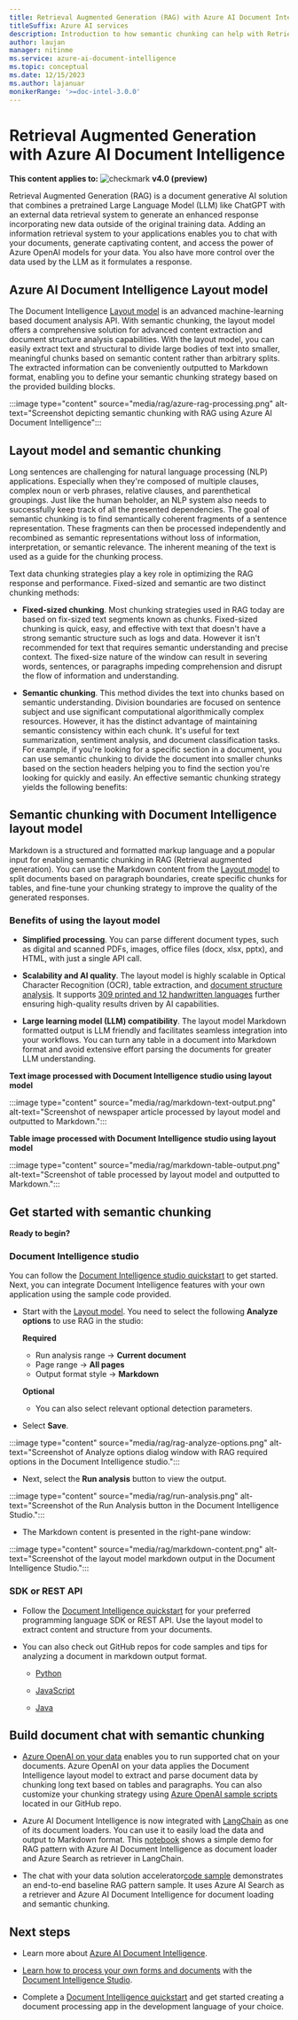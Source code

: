 ```yaml
---
title: Retrieval Augmented Generation (RAG) with Azure AI Document Intelligence (formerly Form Recognizer)
titleSuffix: Azure AI services
description: Introduction to how semantic chunking can help with Retrieval Augmented Generation (RAG) implementation using Azure AI Document Intelligence Layout model.
author: laujan
manager: nitinme
ms.service: azure-ai-document-intelligence
ms.topic: conceptual
ms.date: 12/15/2023
ms.author: lajanuar
monikerRange: '>=doc-intel-3.0.0'
---
```


# Retrieval Augmented Generation with Azure AI Document Intelligence

<!-- markdownlint-disable MD036 -->

**This content applies to:** ![checkmark](../media/yes-icon.png) **v4.0 (preview)**

Retrieval Augmented Generation (RAG) is a document generative AI solution that combines a pretrained Large Language Model (LLM) like ChatGPT with an external data retrieval system to generate an enhanced response incorporating new data outside of the original training data. Adding an information retrieval system to your applications enables you to chat with your documents, generate captivating content, and access the power of Azure OpenAI models for your data. You also have more control over the data used by the LLM as it formulates a response.

## Azure AI Document Intelligence Layout model

The Document Intelligence [Layout model](concept-layout.md) is an advanced machine-learning based document analysis API. With semantic chunking, the layout model offers a comprehensive solution for advanced content extraction and document structure analysis capabilities. With the layout model, you can easily extract text and structural to divide large bodies of text into smaller, meaningful chunks based on semantic content rather than arbitrary splits. The extracted information can be conveniently outputted to Markdown format, enabling you to define your semantic chunking strategy based on the provided building blocks.

:::image type="content" source="media/rag/azure-rag-processing.png" alt-text="Screenshot depicting semantic chunking with RAG using Azure AI Document Intelligence":::

## Layout model and semantic chunking

Long sentences are challenging for natural language processing (NLP) applications. Especially when they're composed of multiple clauses, complex noun or verb phrases, relative clauses, and parenthetical groupings. Just like the human beholder, an NLP system also needs to successfully keep track of all the presented dependencies. The goal of semantic chunking is to find semantically coherent fragments of a sentence representation. These fragments can then be processed independently and recombined as semantic representations without loss of information, interpretation, or semantic relevance. The inherent meaning of the text is used as a guide for the chunking process.

Text data chunking strategies play a key role in optimizing the RAG response and performance. Fixed-sized and semantic are two distinct chunking methods:

* **Fixed-sized chunking**. Most chunking strategies used in RAG today are based on fix-sized text segments known as chunks. Fixed-sized chunking is quick, easy, and effective with text that doesn't have a strong semantic structure such as logs and data. However it isn't recommended for text that requires semantic understanding and precise context. The fixed-size nature of the window can result in severing words, sentences, or paragraphs impeding comprehension and disrupt the flow of information and understanding.

* **Semantic chunking**. This method divides the text into chunks based on semantic understanding. Division boundaries are focused on sentence subject and use significant computational algorithmically complex resources. However, it has the distinct advantage of maintaining semantic consistency within each chunk.  It's useful for text summarization, sentiment analysis, and document classification tasks. For example, if you're looking for a specific section in a document, you can use semantic chunking to divide the document into smaller chunks based on the section headers helping you to find the section you're looking for quickly and easily. An effective semantic chunking strategy yields the following benefits:

## Semantic chunking with Document Intelligence layout model

Markdown is a structured and formatted markup language and a popular input for enabling semantic chunking in RAG (Retrieval augmented generation). You can use the Markdown content from the [Layout model](concept-layout.md) to split documents based on paragraph boundaries, create specific chunks for tables, and fine-tune your chunking strategy to improve the quality of the generated responses.

### Benefits of using the layout model

* **Simplified processing**. You can parse different document types, such as digital and scanned PDFs, images, office files (docx, xlsx, pptx), and HTML, with just a single API call.

* **Scalability and AI quality**. The layout model is highly scalable in Optical Character Recognition (OCR), table extraction, and [document structure analysis](concept-layout.md#document-layout-analysis). It supports [309 printed and 12 handwritten languages](language-support-ocr.md#model-id-prebuilt-layout) further ensuring high-quality results driven by AI capabilities.

* **Large learning model (LLM) compatibility**. The layout model Markdown formatted output is LLM friendly and facilitates seamless integration into your workflows. You can turn any table in a document into Markdown format and avoid extensive effort parsing the documents for greater LLM understanding.

**Text image processed with Document Intelligence studio using layout model**

:::image type="content" source="media/rag/markdown-text-output.png" alt-text="Screenshot of newspaper article processed by layout model and outputted to Markdown.":::

**Table image processed with Document Intelligence studio using layout model**

:::image type="content" source="media/rag/markdown-table-output.png" alt-text="Screenshot of table processed by layout model and outputted to Markdown.":::

## Get started with semantic chunking

**Ready to begin?**

### Document Intelligence studio

You can follow the [Document Intelligence studio quickstart](quickstarts/try-document-intelligence-studio.md) to get started. Next, you can integrate Document Intelligence features with your own application using the sample code provided.

* Start with the [Layout model](https://documentintelligence.ai.azure.com/studio/layout). You need to select the following **Analyze options** to use RAG in the studio:

  **Required**

  * Run analysis range → **Current document**
  * Page range → **All pages**
  * Output format style → **Markdown**

  **Optional**

  * You can also select relevant optional detection parameters.

* Select **Save**.

:::image type="content" source="media/rag/rag-analyze-options.png" alt-text="Screenshot of Analyze options dialog window with RAG required options in the Document Intelligence studio.":::

* Next, select the **Run analysis** button to view the output.

:::image type="content" source="media/rag/run-analysis.png" alt-text="Screenshot of the Run Analysis button in the Document Intelligence Studio.":::

* The Markdown content is presented in the right-pane window:

:::image type="content" source="media/rag/markdown-content.png" alt-text="Screenshot of the layout model markdown output in the Document Intelligence Studio.":::

### SDK or REST API

* Follow the [Document Intelligence quickstart](quickstarts/get-started-sdks-rest-api.md) for your preferred programming language SDK or REST API. Use the layout model to extract content and structure from your documents.

* You can also check out GitHub repos for code samples and tips for analyzing a document in markdown output format.

  * [Python](https://github.com/Azure/azure-sdk-for-python/blob/main/sdk/documentintelligence/azure-ai-documentintelligence/samples/sample_analyze_documents_output_in_markdown.py)

  * [JavaScript](https://github.com/Azure/azure-sdk-for-js/blob/bb8a2bd8c6dc1883ee7308903b8220eab4b37596/sdk/documentintelligence/ai-document-intelligence-rest/README.md?plain=1#L154)

  * [Java](https://github.com/Azure/azure-sdk-for-java/blob/main/sdk/documentintelligence/azure-ai-documentintelligence/src/samples/java/com/azure/ai/documentintelligence/AnalyzeLayoutMarkdownOutput.java)

## Build document chat with semantic chunking

* [Azure OpenAI on your data](../openai/concepts/use-your-data) enables you to run supported chat on your documents.  Azure OpenAI on your data applies the Document Intelligence layout model to extract and parse document data by chunking long text based on tables and paragraphs. You can also customize your chunking strategy using [Azure OpenAI sample scripts](https://github.com/microsoft/sample-app-aoai-chatGPT/tree/main/scripts) located in our GitHub repo.

* Azure AI Document Intelligence is now integrated with [LangChain](https://python.langchain.com/docs/integrations/document_loaders/azure_document_intelligence) as one of its document loaders. You can use it to easily load the data and output to Markdown format. This [notebook](https://microsoft.github.io/SynapseML/docs/Explore%20Algorithms/AI%20Services/Quickstart%20-%20Document%20Question%20and%20Answering%20with%20PDFs/) shows a simple demo for RAG pattern with Azure AI Document Intelligence as document loader and Azure Search as retriever in LangChain.

* The chat with your data solution accelerator[code sample](https://github.com/Azure-Samples/chat-with-your-data-solution-accelerator) demonstrates an end-to-end baseline RAG pattern sample. It uses Azure AI Search as a retriever and Azure AI Document Intelligence for document loading and semantic chunking.

## Next steps

* Learn more about [Azure AI Document Intelligence](overview.md).

* [Learn how to process your own forms and documents](quickstarts/try-document-intelligence-studio.md) with the [Document Intelligence Studio](https://formrecognizer.appliedai.azure.com/studio).

* Complete a [Document Intelligence quickstart](quickstarts/get-started-sdks-rest-api.md?view=doc-intel-3.1.0&preserve-view=true) and get started creating a document processing app in the development language of your choice.
